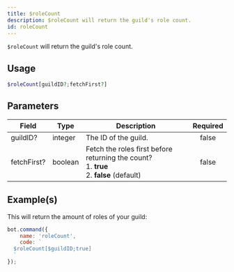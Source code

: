 ```yaml
---
title: $roleCount
description: $roleCount will return the guild's role count.
id: roleCount
---
```


`$roleCount` will return the guild's role count.

## Usage

```php
$roleCount[guildID?;fetchFirst?]
```

## Parameters

| Field       | Type    | Description                                                                                         | Required |
| ----------- | ------- | --------------------------------------------------------------------------------------------------- | :------: |
| guildID?    | integer | The ID of the guild.                                                                                |  false   |
| fetchFirst? | boolean | Fetch the roles first before returning the count?  <br /> 1. **true** <br /> 2. **false** (default) |  false   |

## Example(s)

This will return the amount of roles of your guild:

```javascript
bot.command({
    name: 'roleCount',
    code: `
  $roleCount[$guildID;true]
  `
});
```